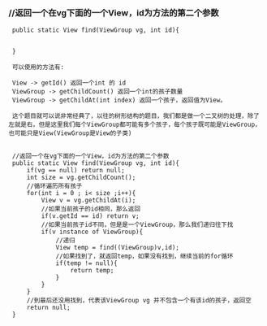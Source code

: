 ### //返回一个在vg下面的一个View，id为方法的第二个参数

    
     public static View find(ViewGroup vg, int id){
     
     
     }
     
     可以使用的方法有:
     
     View -> getId() 返回一个int 的 id
     ViewGroup -> getChildCount() 返回一个int的孩子数量
     ViewGroup -> getChildAt(int index) 返回一个孩子，返回值为View。
     
     这个题目就可以说非常经典了，以往的树形结构的题目，我们都是做一个二叉树的处理，除了左就是右，但是这里我们每个ViewGroup都可能有多个孩子，每个孩子既可能是ViewGroup，也可能只是View(ViewGroup是View的子类)
     
    
     //返回一个在vg下面的一个View，id为方法的第二个参数
     public static View find(ViewGroup vg, int id){
         if(vg == null) return null;
         int size = vg.getChildCount();
         //循环遍历所有孩子
         for(int i = 0 ; i< size ;i++){
             View v = vg.getChildAt(i);
             //如果当前孩子的id相同，那么返回
             if(v.getId == id) return v;
             //如果当前孩子id不同，但是是一个ViewGroup，那么我们递归往下找
             if(v instance of ViewGroup){
                 //递归
                 View temp = find((ViewGroup)v,id);
                 //如果找到了，就返回temp，如果没有找到，继续当前的for循环
                 if(temp != null){
                     return temp;
                 }
             }
         }
         //到最后还没用找到，代表该ViewGroup vg 并不包含一个有该id的孩子，返回空
         return null;
     }

